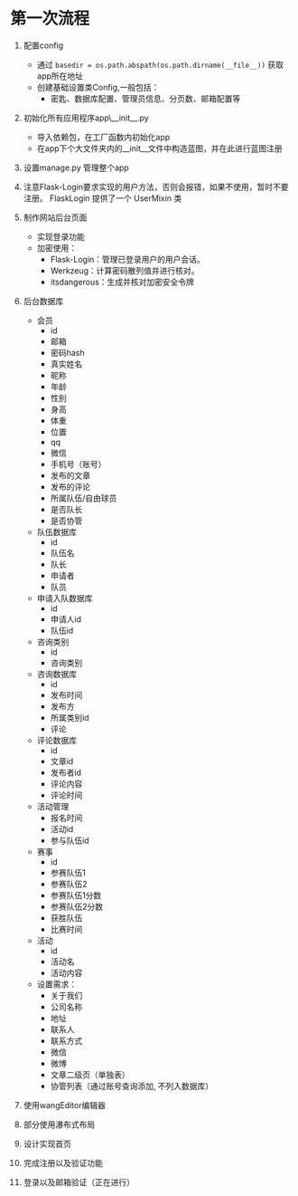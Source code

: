# 第一次流程

1. 配置config
    * 通过 `basedir = os.path.abspath(os.path.dirname(__file__))` 获取app所在地址
    * 创建基础设置类Config,一般包括：
        * 密匙、数据库配置、管理员信息、分页数、邮箱配置等 
    
2. 初始化所有应用程序app\\\_\_init__.py
    * 导入依赖包，在工厂函数内初始化app
    * 在app下个大文件夹内的__init__文件中构造蓝图，并在此进行蓝图注册
    
3. 设置manage.py 管理整个app

4. 注意Flask-Login要求实现的用户方法，否则会报错，如果不使用，暂时不要注册。
   FlaskLogin 提供了一个 UserMixin 类

5. 制作网站后台页面
    * 实现登录功能
    * 加密使用：
        * Flask-Login：管理已登录用户的用户会话。
        * Werkzeug：计算密码散列值并进行核对。
        * itsdangerous：生成并核对加密安全令牌
        
6. 后台数据库
    * 会员
        * id
        * 邮箱
        * 密码hash
        * 真实姓名
        * 昵称
        * 年龄
        * 性别
        * 身高
        * 体重
        * 位置
        * qq
        * 微信
        * 手机号（账号）
        * 发布的文章
        * 发布的评论
        * 所属队伍/自由球员
        * 是否队长
        * 是否协管
    * 队伍数据库
        * id
        * 队伍名
        * 队长
        * 申请者
        * 队员
    * 申请入队数据库
        * id
        * 申请人id
        * 队伍id
    * 咨询类别
        * id
        * 咨询类别
    * 咨询数据库
        * id
        * 发布时间
        * 发布方
        * 所属类别id
        * 评论
    * 评论数据库
        * id
        * 文章id
        * 发布者id
        * 评论内容
        * 评论时间
    * 活动管理
        * 报名时间
        * 活动id
        * 参与队伍id
    * 赛事
        * id
        * 参赛队伍1
        * 参赛队伍2
        * 参赛队伍1分数
        * 参赛队伍2分数
        * 获胜队伍
        * 比赛时间
    * 活动
        * id
        * 活动名
        * 活动内容
    * 设置需求：
        * 关于我们
        * 公司名称
        * 地址
        * 联系人
        * 联系方式
        * 微信
        * 微博
        * 文章二级页（单独表）
        * 协管列表（通过账号查询添加, 不列入数据库）
7. 使用wangEditor编辑器
8. 部分使用瀑布式布局
9. 设计实现首页
10. 完成注册以及验证功能
11. 登录以及邮箱验证（正在进行）